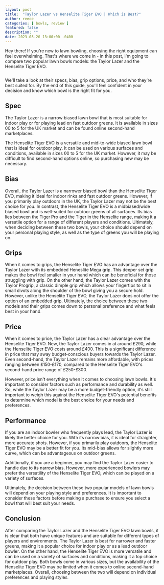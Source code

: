 ```yaml
---
layout: post
title:  "Taylor Lazer vs Henselite Tiger EVO | Which is Best?"
author: reece
categories: [ bowls, review ]
featured: false
description: ""
date: 2023-03-20 13:00:00 -0400
---
```

    

<!-- wp:paragraph -->
<p xmlns="http://www.w3.org/1999/xhtml">Hey there! If you're new to lawn bowling, choosing the right equipment can feel overwhelming. That's where we come in - in this post, I'm going to compare two popular lawn bowls models: the Taylor Lazer and the Henselite Tiger EVO. </p>
<!-- /wp:paragraph -->

<!-- wp:image {"id":2072,"sizeSlug":"large","linkDestination":"none"} -->
<figure class="wp-block-image size-large"><img src="/img/posts/taylor-lazer-vs-henselite-tiger-evo-1024x576.jpg" alt="" class="wp-image-2072"/></figure>
<!-- /wp:image -->

<!-- wp:paragraph -->
<p>We'll take a look at their specs, bias, grip options, price, and who they're best suited for. By the end of this guide, you'll feel confident in your decision and know which bowl is the right fit for you.</p>
<!-- /wp:paragraph -->

<!-- wp:heading -->
<h2>Spec</h2>
<!-- /wp:heading -->

<!-- wp:paragraph -->
<p>The Taylor Lazer is a narrow biased lawn bowl that is most suitable for indoor play or for playing lead on fast outdoor greens. It is available in sizes 00 to 5 for the UK market and can be found online second-hand marketplaces.</p>
<!-- /wp:paragraph -->

<!-- wp:paragraph -->
<p>The Henselite Tiger EVO is a versatile and mid-to-wide biased lawn bowl that is ideal for outdoor play. It can be used on various surfaces and conditions, available in sizes 00 to 5 for the UK market. However, it may be difficult to find second-hand options online, so purchasing new may be necessary.</p>
<!-- /wp:paragraph -->

<!-- wp:heading -->
<h2>Bias</h2>
<!-- /wp:heading -->

<!-- wp:paragraph -->
<p>Overall, the Taylor Lazer is a narrower biased bowl than the Henselite Tiger EVO, making it ideal for indoor rinks and fast outdoor greens. However, if you primarily play outdoors in the UK, the Taylor Lazer may not be the best choice for you. In contrast, the Henselite Tiger EVO is a midbiased/wide biased bowl and is well-suited for outdoor greens of all surfaces. Its bias lies between the Tiger Pro and the Tiger in the Henselite range, making it a versatile option for a range of different players and conditions. Ultimately, when deciding between these two bowls, your choice should depend on your personal playing style, as well as the type of greens you will be playing on.</p>
<!-- /wp:paragraph -->

<!-- wp:heading -->
<h2>Grips</h2>
<!-- /wp:heading -->

<!-- wp:paragraph -->
<p>When it comes to grips, the Henselite Tiger EVO has an advantage over the Taylor Lazer with its embedded Heneslite Mega grip. This deeper set grip makes the bowl feel smaller in your hand which can be beneficial for those struggling with grip. On the other hand, the Taylor Lazer comes with the Taylor Progrip, a classic dimple grip which allows your fingertips to sit in small divots along the shoulder of the bowl giving you a secure hold. However, unlike the Henselite Tiger EVO, the Taylor Lazer does not offer the option of an embedded grip. Ultimately, the choice between these two models and their grips comes down to personal preference and what feels best in your hand.</p>
<!-- /wp:paragraph -->

<!-- wp:heading -->
<h2>Price</h2>
<!-- /wp:heading -->

<!-- wp:paragraph -->
<p>When it comes to price, the Taylor Lazer has a clear advantage over the Henselite Tiger EVO. New, the Taylor Lazer comes in at around £290, while the Henselite Tiger EVO costs around £400. This is a significant difference in price that may sway budget-conscious buyers towards the Taylor Lazer. Even second-hand, the Taylor Lazer remains more affordable, with prices ranging between £150-£170, compared to the Henselite Tiger EVO's second-hand price range of £250-£300.</p>
<!-- /wp:paragraph -->

<!-- wp:paragraph -->
<p>However, price isn't everything when it comes to choosing lawn bowls. It's important to consider factors such as performance and durability as well. So, while the Taylor Lazer may be a more budget-friendly option, it's still important to weigh this against the Henselite Tiger EVO's potential benefits to determine which model is the best choice for your needs and preferences.</p>
<!-- /wp:paragraph -->

<!-- wp:heading -->
<h2>Performance</h2>
<!-- /wp:heading -->

<!-- wp:paragraph -->
<p>If you are an indoor bowler who frequently plays lead, the Taylor Lazer is likely the better choice for you. With its narrow bias, it is ideal for straighter, more accurate shots. However, if you primarily play outdoors, the Henselite Tiger EVO may be a better fit for you. Its mid-bias allows for slightly more curve, which can be advantageous on outdoor greens.</p>
<!-- /wp:paragraph -->

<!-- wp:paragraph -->
<p>Additionally, if you are a beginner, you may find the Taylor Lazer easier to handle due to its narrow bias. However, more experienced bowlers may prefer the versatility of the Henselite Tiger EVO, which can be played on a variety of surfaces.</p>
<!-- /wp:paragraph -->

<!-- wp:paragraph -->
<p>Ultimately, the decision between these two popular models of lawn bowls will depend on your playing style and preferences. It is important to consider these factors before making a purchase to ensure you select a bowl that will best suit your needs.</p>
<!-- /wp:paragraph -->

<!-- wp:heading -->
<h2>Conclusion</h2>
<!-- /wp:heading -->

<!-- wp:paragraph -->
<p>After comparing the Taylor Lazer and the Henselite Tiger EVO lawn bowls, it is clear that both have unique features and are suitable for different types of players and environments. The Taylor Lazer is best for narrower and faster greens, making it a popular choice for indoor play or as a lead outdoor bowler. On the other hand, the Henselite Tiger EVO is more versatile and can be used on a variety of surfaces and conditions, making it a top choice for outdoor play. Both bowls come in various sizes, but the availability of the Henselite Tiger EVO may be limited when it comes to online second-hand marketplaces. Overall, choosing between the two will depend on individual preferences and playing styles.</p>
<!-- /wp:paragraph -->
    